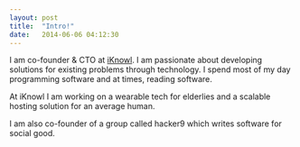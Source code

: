 ```yaml
---
layout: post
title:  "Intro!"
date:   2014-06-06 04:12:30
---
```


I am co-founder & CTO at <a href="http://iknowl.co">iKnowl</a>. I am passionate about developing solutions for existing problems through technology. I spend most of my day programming software and at times, reading software.

<!--more-->

At iKnowl I am working on a wearable tech for elderlies and a scalable hosting solution for an average human.

I am also co-founder of a group called hacker9 which writes software for social good.

